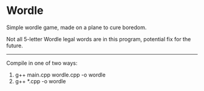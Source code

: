 # Wordle

Simple wordle game, made on a plane to cure boredom.

Not all 5-letter Wordle legal words are in this program, potential fix for the future.

-------------------------------------------------------------------------

Compile in one of two ways:
1) g++ main.cpp wordle.cpp -o wordle
2) g++ *.cpp -o wordle
